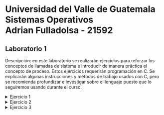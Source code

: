 # Universidad del Valle de Guatemala <br />Sistemas Operativos <br /> Adrian Fulladolsa - 21592


## Laboratorio 1
Descripción: en este laboratorio se realizarán ejercicios para reforzar los conceptos de llamadas de
sistema e introducir de manera práctica el concepto de proceso. Estos ejercicios requerirán programación
en C. Se explicarán algunas instrucciones y métodos de trabajo usados con C, pero se recomienda
profundizar e investigar sobre el lenguaje puesto que lo seguiremos usando durante el curso.

<details><summary>Ejercicio 1</summary>
    <ul>

<li><details> <summary>A</summary>
         Al ejecutar el programa compilado:   <code>ej1A</code>  se obtiene lo siguiente:
 
        Hello World!
        31522
</details></li>
    <li><details> <summary>B</summary>
       El ejecutar el programa compilado: <code>ej1B</code> se obtiene lo siguiente:
        
        31524
        Hello World!
        31525
        Hello World!
        31524
</details></li>
    <li><details> <summary>C</summary>
    <ul>
    <li>Compile el primer programa y ejecútelo varias veces. Responda: ¿por qué aparecen números diferentes cada vez? 

<details><summary>R/ </summary>
    
Cada ejecución del programa <code>ej1A</code> crea un nuevo proceso al cual el Sistema Operativo le asigna un <i>PID</i> único. 
</details>        
</li>
    <li>
    Proceda a compilar el segundo programa y ejecútelo una vez. ¿Por qué aparecen dos números distintos a pesar de que estamos ejecutando un único programa?

<details><summary>R/ </summary>
    Al ejecutar el segundo programa se obtienen un total de tres números, en mi caso el primero y el tercero son el mismo número mientras que el segundo es distinto. 
    Esto se debe al uso de la función <code>fork()</code> la cual crea un proceso hijo el cual ejecuta de manera concurrente la instrucción siguiente al llamado de la función.
    Dado esto, podemos entender que uno de los números es el <i>PID</i> del proceso padre y el otro número es el <i>PID</i> del proceso hijo.
    
</details></li>
    <li>¿Por qué el primer y el segundo números son iguales?

<details><summary>R/ </summary>
    En mi caso, el primer y el tercer número son iguales y el segundo es distinto.
    Este comportamiento se debe a la ejecución concurrente del proceso padre y el proceso hijo.
    <br />El primer número mostrado por la función printf del else muestra el <i>PID</i> del proceso padre.
    <br />El segundo número mostrado por la función printf ejecutada bajo la función execl es ejecutada 
    dentro del proceso hijo por lo que tiene un <i>PID</i> con un número mayor al del proceso padre.
    <br />Por último, el tercer número mostrado es el retorno al proceso padre para que dentro de este 
    se ejecute el execl que nos muestra el primer <i>PID</i>.
</details></li>
    <li>En la terminal, ejecute el comando top (que despliega el top de procesos en cuanto a consumo de CPU) y note cuál es el primer proceso en la lista (con identificador 1). ¿Para qué sirve este proceso?
<details><summary>R/ </summary>
    El proceso con el <i>PID</i> 1 corresponde al proceso <code>systemd</code>, este proceso el el encargado de manejar el sistema y los servicios de Linux. Sus funciones incluyen las de manejar los procesos del usuario y el bootstrap del espacio de usuario.
</details></li>
    </ul>
    </details>
</details>


<details><summary>Ejercicio 2</summary>
    <ul>
    <li><details> <summary>A</summary>
    </details></li>
    <li><details> <summary>B</summary>
    </details></li>
    <li><details> <summary>C</summary>
    </details></li>
    <li><details> <summary>D</summary>
    </details></li>
</ul></details>



<details><summary>Ejercicio 3</summary>
    <ul>
    <li><details> <summary>A</summary>
    </details></li>
    <li><details> <summary>B</summary>
    </details></li>
    <li><details> <summary>C</summary>
    </details></li>
    <li><details> <summary>D</summary>
    </details></li>
    <li><details> <summary>E</summary>
    </details></li>
    <li><details> <summary>F</summary>
    </details></li>
    <li><details> <summary>E</summary>
    </details></li>
    <li><details> <summary>G</summary>
    </details></li>
    <li><details> <summary>H</summary>
    </details></li>
</ul></details>
